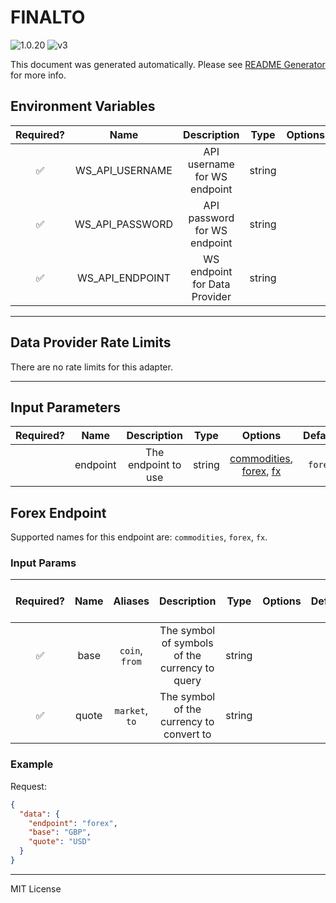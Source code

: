 # FINALTO

![1.0.20](https://img.shields.io/github/package-json/v/smartcontractkit/external-adapters-js?filename=packages/sources/finalto/package.json) ![v3](https://img.shields.io/badge/framework%20version-v3-blueviolet)

This document was generated automatically. Please see [README Generator](../../scripts#readme-generator) for more info.

## Environment Variables

| Required? |      Name       |          Description          |  Type  | Options | Default |
| :-------: | :-------------: | :---------------------------: | :----: | :-----: | :-----: |
|    ✅     | WS_API_USERNAME | API username for WS endpoint  | string |         |         |
|    ✅     | WS_API_PASSWORD | API password for WS endpoint  | string |         |         |
|    ✅     | WS_API_ENDPOINT | WS endpoint for Data Provider | string |         |         |

---

## Data Provider Rate Limits

There are no rate limits for this adapter.

---

## Input Parameters

| Required? |   Name   |     Description     |  Type  |                                     Options                                     | Default |
| :-------: | :------: | :-----------------: | :----: | :-----------------------------------------------------------------------------: | :-----: |
|           | endpoint | The endpoint to use | string | [commodities](#forex-endpoint), [forex](#forex-endpoint), [fx](#forex-endpoint) | `forex` |

## Forex Endpoint

Supported names for this endpoint are: `commodities`, `forex`, `fx`.

### Input Params

| Required? | Name  |    Aliases     |                  Description                   |  Type  | Options | Default | Depends On | Not Valid With |
| :-------: | :---: | :------------: | :--------------------------------------------: | :----: | :-----: | :-----: | :--------: | :------------: |
|    ✅     | base  | `coin`, `from` | The symbol of symbols of the currency to query | string |         |         |            |                |
|    ✅     | quote | `market`, `to` |    The symbol of the currency to convert to    | string |         |         |            |                |

### Example

Request:

```json
{
  "data": {
    "endpoint": "forex",
    "base": "GBP",
    "quote": "USD"
  }
}
```

---

MIT License
